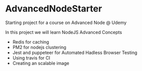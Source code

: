 # AdvancedNodeStarter

Starting project for a course on Advanced Node @ Udemy

In this project we will learn NodeJS Advanced Concepts

- Redis for caching
- PM2 for nodejs clustering
- Jest and puppeteer for Automated Hadless Browser Testing
- Using travis for CI
- Creating an scalable image
